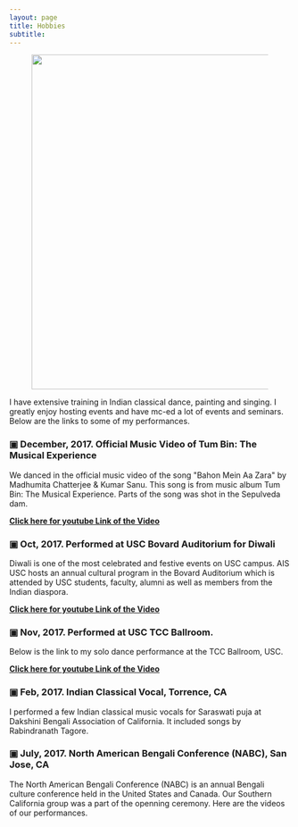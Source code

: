 ```yaml
---
layout: page
title: Hobbies
subtitle: 
---
```


<center>
<figure>
  <img src="https://rinimukherjee.github.io/img/dance-1.jpg" width="600" >
</figure>
</center>

I have extensive training in Indian classical dance, painting and singing. I greatly enjoy hosting events and have mc-ed a lot of events and seminars. Below are the links to some of my performances.


### &#x25A3; December, 2017. Official Music Video of Tum Bin: The Musical Experience

We danced in the official music video of the song "Bahon Mein Aa Zara" by Madhumita Chatterjee & Kumar Sanu. This song is from music album Tum Bin: The Musical Experience. Parts of the song was shot in the Sepulveda dam. 

<a href="https://www.youtube.com/watch?v=bDBjPZix4eE"><b>Click here for youtube Link of the Video</b></a>

### &#x25A3; Oct, 2017. Performed at USC Bovard Auditorium for Diwali

Diwali is one of the most celebrated and festive events on USC campus. AIS USC hosts an annual cultural program in the Bovard Auditorium which is attended by USC students, faculty, alumni as well as members from the Indian diaspora. 

<a href="https://youtu.be/Y2kzaL4mLCw"><b>Click here for youtube Link of the Video</b></a>

### &#x25A3; Nov, 2017. Performed at USC TCC Ballroom.

Below is the link to my solo dance performance at the TCC Ballroom, USC.  

<a href="https://youtu.be/Bahj06-m96k"><b>Click here for youtube Link of the Video</b></a>

### &#x25A3; Feb, 2017. Indian Classical Vocal, Torrence, CA

I performed a few Indian classical music vocals for Saraswati puja at Dakshini Bengali Association of California. It included songs by Rabindranath Tagore.

### &#x25A3; July, 2017. North American Bengali Conference (NABC), San Jose, CA

The North American Bengali Conference (NABC) is an annual Bengali culture conference held in the United States and Canada. Our Southern California group was a part of the openning ceremony. Here are the videos of our performances. 


